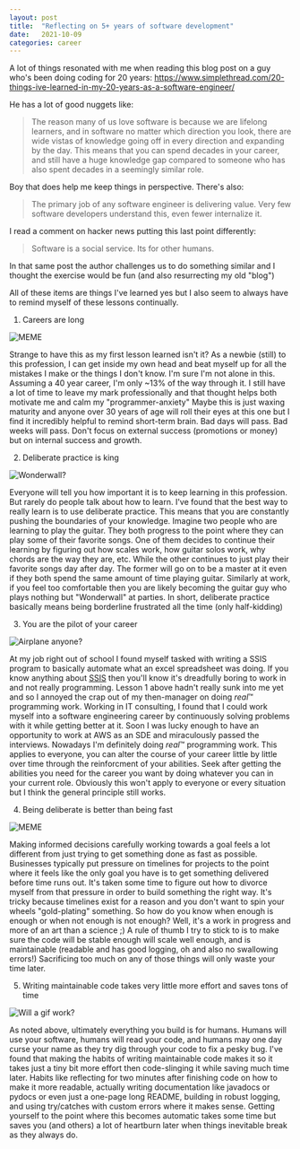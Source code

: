 ```yaml
---
layout: post
title:  "Reflecting on 5+ years of software development"
date:   2021-10-09
categories: career
---
```


A lot of things resonated with me when reading this blog post on a guy who's been doing coding for 20 years: https://www.simplethread.com/20-things-ive-learned-in-my-20-years-as-a-software-engineer/

He has a lot of good nuggets like:

>The reason many of us love software is because we are lifelong learners, and in software no matter which direction you look, there are wide vistas of knowledge going off in every direction and expanding by the day. This means that you can spend decades in your career, and still have a huge knowledge gap compared to someone who has also spent decades in a seemingly similar role.

Boy that does help me keep things in perspective. There's also:

>The primary job of any software engineer is delivering value. Very few software developers understand this, even fewer internalize it. 

I read a comment on hacker news putting this last point differently:

> Software is a social service.  Its for other humans.

In that same post the author challenges us to do something similar and I thought the exercise would be fun (and also resurrecting my old "blog")

All of these items are things I've learned yes but I also seem to always have to remind myself of these lessons continually.

1. Careers are long

![MEME](/assets/2021-10-09/5pvfrg.jpeg)

Strange to have this as my first lesson learned isn't it? As a newbie (still) to this profession, I can get inside my own head and beat myself up for all the mistakes I make or the things I don't know. I'm sure I'm not alone in this. Assuming a 40 year career, I'm only ~13% of the way through it. I still have a lot of time to leave my mark professionally and that thought helps both motivate me and calm my "programmer-anxiety" Maybe this is just waxing maturity and anyone over 30 years of age will roll their eyes at this one but I find it incredibly helpful to remind short-term brain. Bad days will pass. Bad weeks will pass. Don't focus on external success (promotions or money) but on internal success and growth.


2. Deliberate practice is king

![Wonderwall?](/_assets/2021-10-09/lnsvz6ghgd031.jpeg)

Everyone will tell you how important it is to keep learning in this profession. But rarely do people talk about how to learn. I've found that the best way to really learn is to use deliberate practice. This means that you are constantly pushing the boundaries of your knowledge. Imagine two people who are learning to play the guitar. They both progress to the point where they can play some of their favorite songs. One of them decides to continue their learning by figuring out how scales work, how guitar solos work, why chords are the way they are, etc. While the other continues to just play their favorite songs day after day. The former will go on to be a master at it even if they both spend the same amount of time playing guitar. Similarly at work, if you feel too comfortable then you are likely becoming the guitar guy who plays nothing but "Wonderwall" at parties. In short, deliberate practice basically means being borderline frustrated all the time (only half-kidding)


3. You are the pilot of your career

![Airplane anyone?](/_assets/2021-10-09/airplane-850x600.jpeg)

At my job right out of school I found myself tasked with writing a SSIS program to basically automate what an excel spreadsheet was doing. If you know anything about <a href="https://docs.microsoft.com/en-us/sql/integration-services/sql-server-integration-services?view=sql-server-ver15">SSIS</a> then you'll know it's dreadfully boring to work in and not really programming. Lesson 1 above hadn't really sunk into me yet and so I annoyed the crap out of my then-manager on doing <i>real</i>™ programming work. Working in IT consulting, I found that I could work myself into a software engineering career by continuously solving problems with it while getting better at it. Soon I was lucky enough to have an opportunity to work at AWS as an SDE and miraculously passed the interviews. Nowadays I'm definitely doing <i>real</i>™ programming work. This applies to everyone, you can alter the course of your career little by little over time through the reinforcment of your abilities. Seek after getting the abilities you need for the career you want by doing whatever you can in your current role. Obviously this won't apply to everyone or every situation but I think the general principle still works.

4. Being deliberate is better than being fast

![MEME](/_assets/2021-10-09/5pvfrg.jpeg)

Making informed decisions carefully working towards a goal feels a lot different from just trying to get something done as fast as possible. Businesses typically put pressure on timelines for projects to the point where it feels like the only goal you have is to get something delivered before time runs out. It's taken some time to figure out how to divorce myself from that pressure in order to build something the right way. It's tricky because timelines exist for a reason and you don't want to spin your wheels "gold-plating" something. So how do you know when enough is enough or when not enough is not enough? Well, it's a work in progress and more of an art than a science ;) A rule of thumb I try to stick to is to make sure the code will be stable enough will scale well enough, and is maintainable (readable and has good logging, oh and also no swallowing errors!) Sacrificing too much on any of those things will only waste your time later.

5. Writing maintainable code takes very little more effort and saves tons of time

![Will a gif work?](/_assets/2021-10-09/1FcKXFz.gif)

As noted above, ultimately everything you build is for humans. Humans will use your software, humans will read your code, and humans may one day curse your name as they try dig through your code to fix a pesky bug. I've found that making the habits of writing maintainable code makes it so it takes just a tiny bit more effort then code-slinging it while saving much time later. Habits like reflecting for two minutes after finishing code on how to make it more readable, actually writing documentation like javadocs or pydocs or even just a one-page long README, building in robust logging, and using try/catches with custom errors where it makes sense. Getting yourself to the point where this becomes automatic takes some time but saves you (and others) a lot of heartburn later when things inevitable break as they always do.


